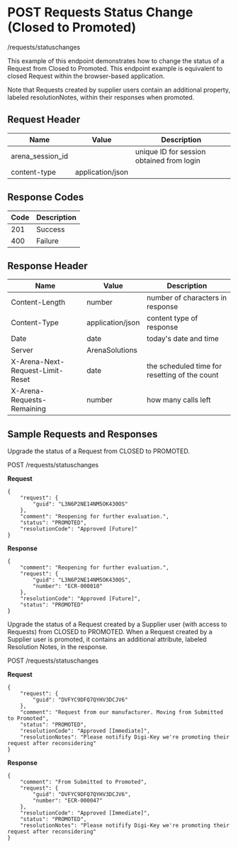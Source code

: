 # POST Requests Status Change (Closed to Promoted)
/requests/statuschanges

This example of this endpoint demonstrates how to change the status of a Request from Closed to Promoted. This endpoint example is equivalent to closed Request within the browser-based application.

Note that Requests created by supplier users contain an additional property, labeled resolutionNotes, within their responses when promoted.

## Request Header

| Name<br> | Value<br> | Description<br> |
|  --- |  --- |  --- | 
| arena_session_id<br> |   | unique ID for session obtained from login<br> |
| content-type<br> | application/json<br> |   |

## Response Codes

| Code<br> | Description<br> |
|  --- |  --- | 
| 201<br> | Success<br> |
| 400<br> | Failure<br> |

## Response Header

| Name<br> | Value<br> | Description<br> |
|  --- |  --- |  --- | 
| Content-Length<br> | number<br> | number of characters in response<br> |
| Content-Type<br> | application/json<br> | content type of response<br> |
| Date<br> | date<br> | today's date and time<br> |
| Server<br> | ArenaSolutions<br> |   |
| X-Arena-Next-Request-Limit-Reset<br> | date<br> | the scheduled time for resetting of the count<br> |
| X-Arena-Requests-Remaining<br> | number<br> | how many calls left<br> |

## Sample Requests and Responses
Upgrade the status of a Request from CLOSED to PROMOTED.

POST /requests/statuschanges

**Request** 

```
{
    "request": {
        "guid": "L3N6P2NE14NM5OK430OS"
    },
    "comment": "Reopening for further evaluation.",
    "status": "PROMOTED",
    "resolutionCode": "Approved [Future]"
}
```
**Response** 

```
{
    "comment": "Reopening for further evaluation.",
    "request": {
        "guid": "L3N6P2NE14NM5OK430OS",
        "number": "ECR-000010"
    },
    "resolutionCode": "Approved [Future]",
    "status": "PROMOTED"
}
```
Upgrade the status of a Request created by a Supplier user \(with access to Requests\) from CLOSED to PROMOTED. When a Request created by a Supplier user is promoted, it contains an additional attribute, labeled Resolution Notes, in the response.

POST /requests/statuschanges

**Request** 

```
{
    "request": {
        "guid": "DVFYC9DFQ7QYHV3DCJV6"
    },
    "comment": "Request from our manufacturer. Moving from Submitted to Promoted",
    "status": "PROMOTED",
    "resolutionCode": "Approved [Immediate]",
    "resolutionNotes": "Please notifify Digi-Key we're promoting their request after reconsidering"
}
```
**Response** 

```
{
    "comment": "From Submitted to Promoted",
    "request": {
        "guid": "DVFYC9DFQ7QYHV3DCJV6",
        "number": "ECR-000047"
    },
    "resolutionCode": "Approved [Immediate]",
    "status": "PROMOTED",
    "resolutionNotes": "Please notifify Digi-Key we're promoting their request after reconsidering"
}
```
